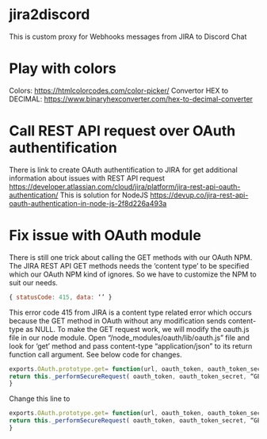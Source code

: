 # jira2discord
This is custom proxy for Webhooks messages from JIRA to Discord Chat

# Play with colors
Colors: https://htmlcolorcodes.com/color-picker/
Convertor HEX to DECIMAL: https://www.binaryhexconverter.com/hex-to-decimal-converter

# Call REST API request over OAuth authentification
There is link to create OAuth authentification to JIRA for get additional information about issues with REST API request https://developer.atlassian.com/cloud/jira/platform/jira-rest-api-oauth-authentication/
This is solution for NodeJS https://devup.co/jira-rest-api-oauth-authentication-in-node-js-2f8d226a493a

# Fix issue with OAuth module

There is still one trick about calling the GET methods with our OAuth NPM. The JIRA REST API GET methods needs the ‘content type’ to be specified which our OAuth NPM kind of ignores. So we have to customize the NPM to suit our needs.

```javascript
{ statusCode: 415, data: ‘’ }
```

This error code 415 from JIRA is a content type related error which occurs because the GET method in OAuth without any modification sends content-type as NULL. To make the GET request work, we will modify the oauth.js file in our node module. Open “/node_modules/oauth/lib/oauth.js” file and look for ‘get’ method and pass content-type “application/json” to its return function call argument. See below code for changes.

```javascript
exports.OAuth.prototype.get= function(url, oauth_token, oauth_token_secret, callback) {
return this._performSecureRequest( oauth_token, oauth_token_secret, “GET”, url, null, “”, “null”, callback );
}
```

Change this line to

```javascript
exports.OAuth.prototype.get= function(url, oauth_token, oauth_token_secret, callback) {
return this._performSecureRequest( oauth_token, oauth_token_secret, “GET”, url, null, “”, “application/json”, callback );
}
```
